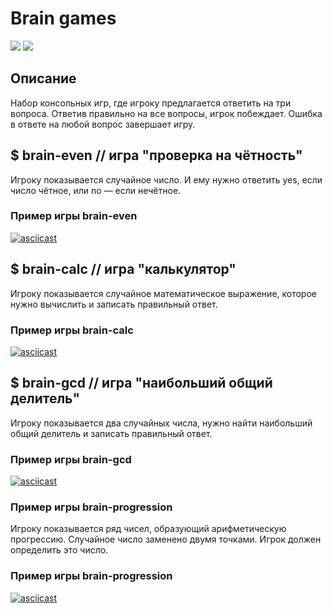 # Brain games
<a href="https://codeclimate.com/github/codeclimate/codeclimate/maintainability"><img src="https://api.codeclimate.com/v1/badges/a99a88d28ad37a79dbf6/maintainability" /></a>
![](https://github.com/shulga1/backend-project-lvl1/workflows/NodeCI/badge.svg)

## Описание
Набор консольных игр, где игроку предлагается ответить на три вопроса. Ответив правильно на все вопросы, игрок побеждает. Ошибка в ответе на любой вопрос завершает игру.
## $ brain-even // игра "проверка на чётность"
Игроку показывается случайное число. И ему нужно ответить yes, если число чётное, или no — если нечётное.

### Пример игры brain-even
[![asciicast](https://asciinema.org/a/Actv4Gcs0dE9stAHfh8meFYzc.svg)](https://asciinema.org/a/Actv4Gcs0dE9stAHfh8meFYzc)

## $ brain-calc // игра "калькулятор"
Игроку показывается случайное математическое выражение, которое нужно вычислить и записать правильный ответ.

### Пример игры brain-calc
[![asciicast](https://asciinema.org/a/6PWZwo5r1gv3Iyw9yUoBY4TVg.svg)](https://asciinema.org/a/6PWZwo5r1gv3Iyw9yUoBY4TVg)

## $ brain-gcd // игра "наибольший общий делитель"
Игроку показывается два случайных числа, нужно найти наибольший общий делитель и записать правильный ответ.

### Пример игры brain-gcd
[![asciicast](https://asciinema.org/a/HmxMxB5l3K1OwCpe9xQSkpVPC.svg)](https://asciinema.org/a/HmxMxB5l3K1OwCpe9xQSkpVPC)

### Пример игры brain-progression
Игроку показывается ряд чисел, образующий арифметическую прогрессию. Случайное число заменено двумя точками. Игрок должен определить это число.

### Пример игры brain-progression
[![asciicast](https://asciinema.org/a/ZPdW3grp77Wg2zJompTs9sKi3.svg)](https://asciinema.org/a/ZPdW3grp77Wg2zJompTs9sKi3)